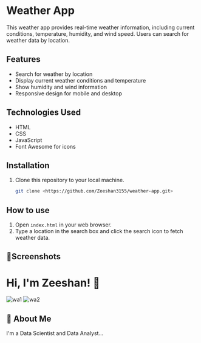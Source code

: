 
# Weather App

This weather app provides real-time weather information, including current conditions, temperature, humidity, and wind speed. Users can search for weather data by location.

## Features
- Search for weather by location
- Display current weather conditions and temperature
- Show humidity and wind information
- Responsive design for mobile and desktop
## Technologies Used

- HTML
- CSS
- JavaScript
- Font Awesome for icons
## Installation
1. Clone this repository to your local machine.
   ```bash
   git clone <https://github.com/Zeeshan3155/weather-app.git>
## How to use

1. Open `index.html` in your web browser.
2. Type a location in the search box and click the search icon to fetch weather data.
## 📸Screenshots
# Hi, I'm Zeeshan! 👋
![wa1](https://github.com/user-attachments/assets/486d8a4e-3dad-4c02-b826-b9d463b363de)
![wa2](https://github.com/user-attachments/assets/5762e2d3-d94a-47de-90de-04a54fee2a12)

## 🚀 About Me
I'm a Data Scientist and Data Analyst...
